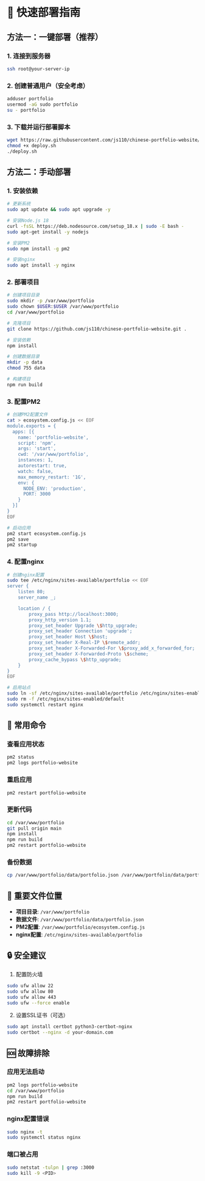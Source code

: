 # 🚀 快速部署指南

## 方法一：一键部署（推荐）

### 1. 连接到服务器
```bash
ssh root@your-server-ip
```

### 2. 创建普通用户（安全考虑）
```bash
adduser portfolio
usermod -aG sudo portfolio
su - portfolio
```

### 3. 下载并运行部署脚本
```bash
wget https://raw.githubusercontent.com/js110/chinese-portfolio-website/main/deploy.sh
chmod +x deploy.sh
./deploy.sh
```

## 方法二：手动部署

### 1. 安装依赖
```bash
# 更新系统
sudo apt update && sudo apt upgrade -y

# 安装Node.js 18
curl -fsSL https://deb.nodesource.com/setup_18.x | sudo -E bash -
sudo apt-get install -y nodejs

# 安装PM2
sudo npm install -g pm2

# 安装nginx
sudo apt install -y nginx
```

### 2. 部署项目
```bash
# 创建项目目录
sudo mkdir -p /var/www/portfolio
sudo chown $USER:$USER /var/www/portfolio
cd /var/www/portfolio

# 克隆项目
git clone https://github.com/js110/chinese-portfolio-website.git .

# 安装依赖
npm install

# 创建数据目录
mkdir -p data
chmod 755 data

# 构建项目
npm run build
```

### 3. 配置PM2
```bash
# 创建PM2配置文件
cat > ecosystem.config.js << EOF
module.exports = {
  apps: [{
    name: 'portfolio-website',
    script: 'npm',
    args: 'start',
    cwd: '/var/www/portfolio',
    instances: 1,
    autorestart: true,
    watch: false,
    max_memory_restart: '1G',
    env: {
      NODE_ENV: 'production',
      PORT: 3000
    }
  }]
}
EOF

# 启动应用
pm2 start ecosystem.config.js
pm2 save
pm2 startup
```

### 4. 配置nginx
```bash
# 创建nginx配置
sudo tee /etc/nginx/sites-available/portfolio << EOF
server {
    listen 80;
    server_name _;

    location / {
        proxy_pass http://localhost:3000;
        proxy_http_version 1.1;
        proxy_set_header Upgrade \$http_upgrade;
        proxy_set_header Connection 'upgrade';
        proxy_set_header Host \$host;
        proxy_set_header X-Real-IP \$remote_addr;
        proxy_set_header X-Forwarded-For \$proxy_add_x_forwarded_for;
        proxy_set_header X-Forwarded-Proto \$scheme;
        proxy_cache_bypass \$http_upgrade;
    }
}
EOF

# 启用站点
sudo ln -sf /etc/nginx/sites-available/portfolio /etc/nginx/sites-enabled/
sudo rm -f /etc/nginx/sites-enabled/default
sudo systemctl restart nginx
```

## 🔧 常用命令

### 查看应用状态
```bash
pm2 status
pm2 logs portfolio-website
```

### 重启应用
```bash
pm2 restart portfolio-website
```

### 更新代码
```bash
cd /var/www/portfolio
git pull origin main
npm install
npm run build
pm2 restart portfolio-website
```

### 备份数据
```bash
cp /var/www/portfolio/data/portfolio.json /var/www/portfolio/data/portfolio.json.backup.$(date +%Y%m%d_%H%M%S)
```

## 📁 重要文件位置

- **项目目录**: `/var/www/portfolio`
- **数据文件**: `/var/www/portfolio/data/portfolio.json`
- **PM2配置**: `/var/www/portfolio/ecosystem.config.js`
- **nginx配置**: `/etc/nginx/sites-available/portfolio`

## 🔒 安全建议

1. 配置防火墙
```bash
sudo ufw allow 22
sudo ufw allow 80
sudo ufw allow 443
sudo ufw --force enable
```

2. 设置SSL证书（可选）
```bash
sudo apt install certbot python3-certbot-nginx
sudo certbot --nginx -d your-domain.com
```

## 🆘 故障排除

### 应用无法启动
```bash
pm2 logs portfolio-website
cd /var/www/portfolio
npm run build
pm2 restart portfolio-website
```

### nginx配置错误
```bash
sudo nginx -t
sudo systemctl status nginx
```

### 端口被占用
```bash
sudo netstat -tulpn | grep :3000
sudo kill -9 <PID>
``` 